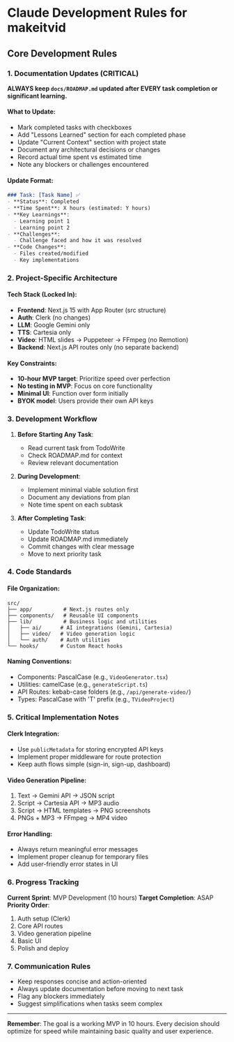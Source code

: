 # Claude Development Rules for makeitvid

## Core Development Rules

### 1. Documentation Updates (CRITICAL)
**ALWAYS keep `docs/ROADMAP.md` updated after EVERY task completion or significant learning.**

#### What to Update:
- Mark completed tasks with checkboxes
- Add "Lessons Learned" section for each completed phase
- Update "Current Context" section with project state
- Document any architectural decisions or changes
- Record actual time spent vs estimated time
- Note any blockers or challenges encountered

#### Update Format:
```markdown
### Task: [Task Name] ✅
- **Status**: Completed
- **Time Spent**: X hours (estimated: Y hours)
- **Key Learnings**:
  - Learning point 1
  - Learning point 2
- **Challenges**:
  - Challenge faced and how it was resolved
- **Code Changes**:
  - Files created/modified
  - Key implementations
```

### 2. Project-Specific Architecture

#### Tech Stack (Locked In):
- **Frontend**: Next.js 15 with App Router (src structure)
- **Auth**: Clerk (no changes)
- **LLM**: Google Gemini only
- **TTS**: Cartesia only
- **Video**: HTML slides → Puppeteer → FFmpeg (no Remotion)
- **Backend**: Next.js API routes only (no separate backend)

#### Key Constraints:
- **10-hour MVP target**: Prioritize speed over perfection
- **No testing in MVP**: Focus on core functionality
- **Minimal UI**: Function over form initially
- **BYOK model**: Users provide their own API keys

### 3. Development Workflow

1. **Before Starting Any Task**:
   - Read current task from TodoWrite
   - Check ROADMAP.md for context
   - Review relevant documentation

2. **During Development**:
   - Implement minimal viable solution first
   - Document any deviations from plan
   - Note time spent on each subtask

3. **After Completing Task**:
   - Update TodoWrite status
   - Update ROADMAP.md immediately
   - Commit changes with clear message
   - Move to next priority task

### 4. Code Standards

#### File Organization:
```
src/
├── app/          # Next.js routes only
├── components/   # Reusable UI components
├── lib/          # Business logic and utilities
│   ├── ai/      # AI integrations (Gemini, Cartesia)
│   ├── video/   # Video generation logic
│   └── auth/    # Auth utilities
└── hooks/       # Custom React hooks
```

#### Naming Conventions:
- Components: PascalCase (e.g., `VideoGenerator.tsx`)
- Utilities: camelCase (e.g., `generateScript.ts`)
- API Routes: kebab-case folders (e.g., `/api/generate-video/`)
- Types: PascalCase with 'T' prefix (e.g., `TVideoProject`)

### 5. Critical Implementation Notes

#### Clerk Integration:
- Use `publicMetadata` for storing encrypted API keys
- Implement proper middleware for route protection
- Keep auth flows simple (sign-in, sign-up, dashboard)

#### Video Generation Pipeline:
1. Text → Gemini API → JSON script
2. Script → Cartesia API → MP3 audio
3. Script → HTML templates → PNG screenshots
4. PNGs + MP3 → FFmpeg → MP4 video

#### Error Handling:
- Always return meaningful error messages
- Implement proper cleanup for temporary files
- Add user-friendly error states in UI

### 6. Progress Tracking

**Current Sprint**: MVP Development (10 hours)
**Target Completion**: ASAP
**Priority Order**:
1. Auth setup (Clerk)
2. Core API routes
3. Video generation pipeline
4. Basic UI
5. Polish and deploy

### 7. Communication Rules

- Keep responses concise and action-oriented
- Always update documentation before moving to next task
- Flag any blockers immediately
- Suggest simplifications when tasks seem complex

---

**Remember**: The goal is a working MVP in 10 hours. Every decision should optimize for speed while maintaining basic quality and user experience.